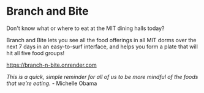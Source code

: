 # Branch and Bite

Don't know what or where to eat at the MIT dining halls today? 

Branch and Bite lets you see all the food offerings in all MIT dorms over the next 7 days in an easy-to-surf interface, and helps you form a plate that will hit all five food groups!

https://branch-n-bite.onrender.com

_This is a quick, simple reminder for all of us to be more mindful of the foods that we’re eating._ - Michelle Obama
